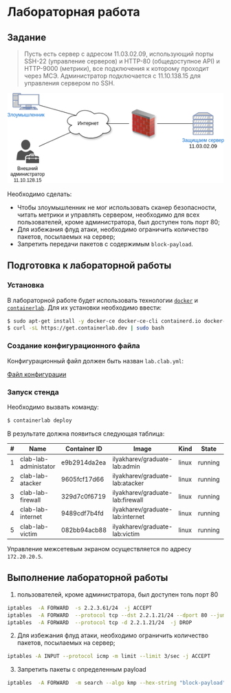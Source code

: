 # Лабораторная работа 

## Задание 

> Пусть есть сервер с адресом 11.03.02.09, 
использующий порты SSH-22 (управление серверов) 
и HTTP-80 (общедоступное API) и HTTP-9000 (метрики), 
все подключения к которому проходит через МСЭ. 
Администратор подключается с 11.10.138.15 для управления сервером по SSH.

![Топология сети](./screenshoots/Scheme.drawio.png)

Необходимо сделать:
-	Чтобы злоумышленник не мог использовать сканер безопасности, читать метрики и управлять сервером, необходимо для всех пользователей, кроме администратора, был доступен толь порт 80;
- Для избежания флуд атаки, необходимо ограничить количество пакетов, посылаемых на сервер;
- Запретить передачи пакетов с содержимым `block-payload`.

## Подготовка к лабораторной работы
### Установка
В лабораторной работе будет использовать технологии [`docker`](https://docs.docker.com/engine/install/ubuntu/#install-using-the-repository) и [`containerlab`](https://containerlab.dev/install/#install-script).
Для их установки необходимо ввести:
```bash
$ sudo apt-get install -y docker-ce docker-ce-cli containerd.io docker-buildx-plugin docker-compose-plugin
$ curl -sL https://get.containerlab.dev | sudo bash
```
### Создание конфигурационного файла
Конфигурационный файл должен быть назван `lab.clab.yml`:

[Файл конфигурации](./lab.clab.yml)

### Запуск стенда
Необходимо вызвать команду:
```bash
$ containerlab deploy
```

В результате должна появиться следующая таблица:

| # |         Name          | Container ID |              Image               | Kind  |  State  |  IPv4 Address  |     IPv6 Address     |
|---|-----------------------|--------------|----------------------------------|-------|---------|----------------|----------------------|
| 1 | clab-lab-administator | e9b2914da2ea | ilyakharev/graduate-lab:admin    | linux | running | 172.20.20.3/24 | 2001:172:20:20::3/64 |
| 2 | clab-lab-atacker      | 9605fcf17d66 | ilyakharev/graduate-lab:atacker  | linux | running | 172.20.20.2/24 | 2001:172:20:20::2/64 |
| 3 | clab-lab-firewall     | 329d7c0f6719 | ilyakharev/graduate-lab:firewall | linux | running | 172.20.20.4/24 | 2001:172:20:20::4/64 |
| 4 | clab-lab-internet     | 9489cdf7b4fd | ilyakharev/graduate-lab:internet | linux | running | 172.20.20.5/24 | 2001:172:20:20::5/64 |
| 5 | clab-lab-victim       | 082bb94acb88 | ilyakharev/graduate-lab:victim   | linux | running | 172.20.20.6/24 | 2001:172:20:20::6/64 |

Управление межсетевым экраном осуществляется по адресу `172.20.20.5`.

## Выполнение лабораторной работы

1. пользователей, кроме администратора, был доступен толь порт 80
```bash
iptables  -A FORWARD  -s 2.2.3.61/24  -j ACCEPT
iptables  -A FORWARD  --protocol tcp --dst 2.2.1.21/24 --dport 80 --jump ACCEPT
iptables  -A FORWARD  --protocol tcp -d 2.2.1.21/24  -j DROP
```
2. Для избежания флуд атаки, необходимо ограничить количество пакетов, посылаемых на сервер;
```bash
iptables -A INPUT --protocol icmp -m limit --limit 3/sec -j ACCEPT
```
3. Запретить пакеты с определенным payload
```bash
iptables  -A FORWARD  -m search --algo kmp --hex-string "block-payload"  -j ACCEPT
```